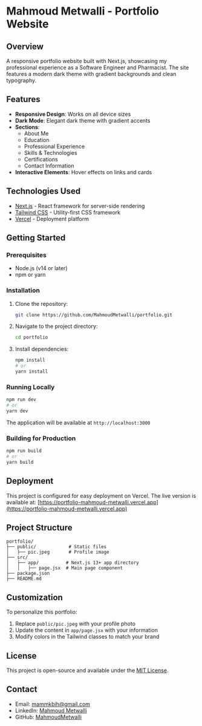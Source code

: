 # Mahmoud Metwalli - Portfolio Website

## Overview
A responsive portfolio website built with Next.js, showcasing my professional experience as a Software Engineer and Pharmacist. The site features a modern dark theme with gradient backgrounds and clean typography.

## Features
- **Responsive Design**: Works on all device sizes
- **Dark Mode**: Elegant dark theme with gradient accents
- **Sections**:
  - About Me
  - Education
  - Professional Experience
  - Skills & Technologies
  - Certifications
  - Contact Information
- **Interactive Elements**: Hover effects on links and cards

## Technologies Used
- [Next.js](https://nextjs.org/) - React framework for server-side rendering
- [Tailwind CSS](https://tailwindcss.com/) - Utility-first CSS framework
- [Vercel](https://vercel.com/) - Deployment platform

## Getting Started

### Prerequisites
- Node.js (v14 or later)
- npm or yarn

### Installation
1. Clone the repository:
   ```bash
   git clone https://github.com/MahmoudMetwalli/portfolio.git
   ```
2. Navigate to the project directory:
   ```bash
   cd portfolio
   ```
3. Install dependencies:
   ```bash
   npm install
   # or
   yarn install
   ```

### Running Locally
```bash
npm run dev
# or
yarn dev
```
The application will be available at `http://localhost:3000`

### Building for Production
```bash
npm run build
# or
yarn build
```

## Deployment
This project is configured for easy deployment on Vercel. The live version is available at:
[https://portfolio-mahmoud-metwalli.vercel.app](https://portfolio-mahmoud-metwalli.vercel.app)

## Project Structure
```
portfolio/
├── public/            # Static files
│   ├── pic.jpeg       # Profile image
├── src/
│   ├── app/          # Next.js 13+ app directory
│   │   ├── page.jsx  # Main page component
├── package.json
├── README.md
```

## Customization
To personalize this portfolio:
1. Replace `public/pic.jpeg` with your profile photo
2. Update the content in `app/page.jsx` with your information
3. Modify colors in the Tailwind classes to match your brand

## License
This project is open-source and available under the [MIT License](./LICENSE).

## Contact
- Email: mammkbih@gmail.com
- LinkedIn: [Mahmoud Metwalli](https://www.linkedin.com/in/mahmoud-metwalli/)
- GitHub: [MahmoudMetwalli](https://github.com/MahmoudMetwalli)
